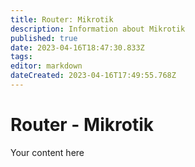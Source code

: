 ```yaml
---
title: Router: Mikrotik
description: Information about Mikrotik
published: true
date: 2023-04-16T18:47:30.833Z
tags: 
editor: markdown
dateCreated: 2023-04-16T17:49:55.768Z
---
```


# Router - Mikrotik
Your content here